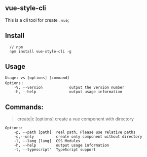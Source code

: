 ## vue-style-cli
This is a cli tool for create `.vue`;

## Install

```
  // npm
  npm install vue-style-cli -g
```

## Usage

```
Usage: vs [options] [command]
Options：
    -V, --version            output the version number
    -h, --help               output usage information
```

## Commands:
> create|c [options] <name>  create a vue component with directory

```
Options:
    -p, --path [path]  real path; Please use relative paths
    -o,--only          create only component without directory
    -l, --lang [lang]  CSS Modules
    -h, --help         output usage information
    -t, --typescript'  TypeScript support
```
